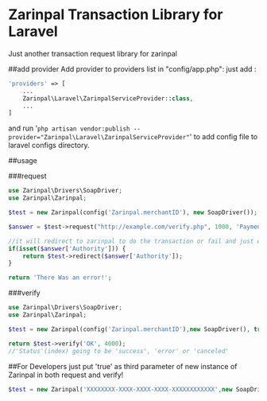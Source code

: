 # Zarinpal Transaction Library for Laravel
Just another transaction request library for zarinpal

##add provider
Add provider to providers list in "config/app.php":
just add :
```php
'providers' => [
    ...
    Zarinpal\Laravel\ZarinpalServiceProvider::class,
    ...
]
```
and run
'`php artisan vendor:publish --provider="Zarinpal\Laravel\ZarinpalServiceProvider"`'
to add config file to laravel configs directory.

##usage

###request
```php
use Zarinpal\Drivers\SoapDriver;
use Zarinpal\Zarinpal;

$test = new Zarinpal(config('Zarinpal.merchantID'), new SoapDriver());

$answer = $test->request("http://example.com/verify.php", 1000, 'Payment Description');

//it will redirect to zarinpal to do the transaction or fail and just echo the errors.
if(isset($answer['Authority'])) {
    return $test->redirect($answer['Authority']);
}

return 'There Was an error!';
```

###verify
```php
use Zarinpal\Drivers\SoapDriver;
use Zarinpal\Zarinpal;

$test = new Zarinpal(config('Zarinpal.merchantID'),new SoapDriver(), true);

return $test->verify('OK', 4000);
//'Status'(index) going to be 'success', 'error' or 'canceled'
```

##For Developers
just put 'true' as third parameter of new instance of Zarinpal in both request and verify!

```php
$test = new Zarinpal('XXXXXXXX-XXXX-XXXX-XXXX-XXXXXXXXXXXX',new SoapDriver(), true);
```

